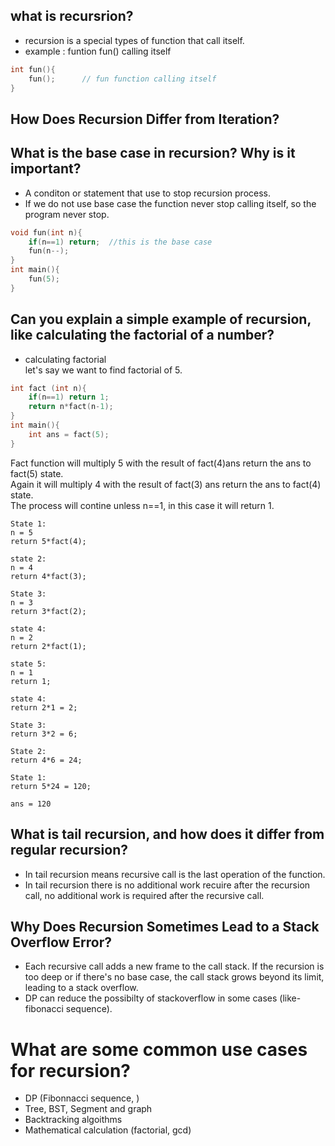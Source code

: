 ## what is recursrion?

* recursion is a special types of function that call itself.
* example : funtion fun() calling itself

```c
int fun(){
    fun();      // fun function calling itself
}
```

## How Does Recursion Differ from Iteration?

## What is the base case in recursion? Why is it important?
* A conditon or statement that use to stop recursion process. 
* If we do not use base case the function never stop calling itself, so the program never stop.
```c
void fun(int n){
    if(n==1) return;  //this is the base case
    fun(n--);
}
int main(){
    fun(5);
}
```

## Can you explain a simple example of recursion, like calculating the factorial of a number?
* calculating factorial <br> 
let's say we want to find factorial of 5.
```c
int fact (int n){
    if(n==1) return 1;
    return n*fact(n-1);
}
int main(){
    int ans = fact(5);
}
```
Fact function will multiply 5 with the result of fact(4)ans return the ans to fact(5) state. <br>
Again it will multiply 4 with the result of fact(3) ans return the ans to fact(4) state. <br>
The process will contine unless n==1, in this case it will return 1.

```
State 1:
n = 5
return 5*fact(4);

state 2:
n = 4
return 4*fact(3);

State 3:
n = 3
return 3*fact(2);

state 4:
n = 2
return 2*fact(1);

state 5:
n = 1
return 1;

state 4:
return 2*1 = 2;

State 3:
return 3*2 = 6;

State 2:
return 4*6 = 24;

State 1:
return 5*24 = 120;

ans = 120
```

## What is tail recursion, and how does it differ from regular recursion?

* In tail recursion means recursive call is the last operation of the function.
* In tail recursion there is no additional work recuire after the recursion call, no additional work is required after the recursive call.

## Why Does Recursion Sometimes Lead to a Stack Overflow Error?
* Each recursive call adds a new frame to the call stack. If the recursion is too deep or if there's no base case, the call stack grows beyond its limit, leading to a stack overflow.
* DP can reduce the possibilty of stackoverflow in some cases (like- fibonacci sequence).

# What are some common use cases for recursion?
* DP (Fibonnacci sequence, )
* Tree, BST, Segment and graph
* Backtracking algoithms
* Mathematical calculation (factorial, gcd)















